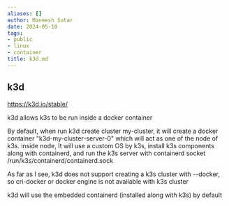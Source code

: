 ```yaml
---
aliases: []
author: Maneesh Sutar
date: 2024-05-10
tags:
- public
- linux
- container
title: k3d.md
---
```


## k3d

<https://k3d.io/stable/>

k3d allows k3s to be run inside a docker container

By default, when run k3d create cluster my-cluster, it will create a docker container "k3d-my-cluster-server-0" which will act as one of the node of k3s. inside node, It will use a custom OS by k3s, install k3s components along with containerd, and run the k3s server with containerd socket /run/k3s/containerd/containerd.sock

As far as I see, k3d does not support creating a k3s cluster with --docker, so cri-docker or docker engine is not available with k3s cluster

k3d will use the embedded containerd (installed along with k3s) by default
